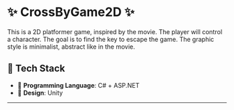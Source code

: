 # ✨ CrossByGame2D ✨
This is a 2D platformer game, inspired by the movie. The player will control a character. The goal is to find the key to escape the game. The graphic style is minimalist, abstract like in the movie.



## 🚀 Tech Stack

- 🧩 **Programming Language**: C# + ASP.NET
- 🎨 **Design**: Unity
---


